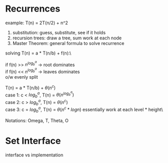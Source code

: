# Recurrences
example: T(n) = 2T(n/2) + n^2
1. substitution: guess, substitute, see if it holds
2. recursion trees: draw a tree, sum work at each node
3. Master Theorem: general formula to solve recurrence
   
solving T(n) = a * T(n/b) + f(n):\

if f(n) >> $n^{log_b^a}$ -> root dominates\
if f(n) << $n^{log_b^a}$ -> leaves dominates\
o/w evenly split

T(n) = a * T(n/b) + $\theta(n^c)$  
case 1: c < $log_b^a$, T(n) = $\theta(n^{log_b^a})$\
case 2: c > $log_b^a$, T(n) = $\theta(n^c)$  \
case 3: c =  $log_b^a$, T(n) = $\theta(n^c * logn)$ essentially work at each level * height\



Notations: Omega, T, Theta, O
# Set Interface
interface vs implementation

